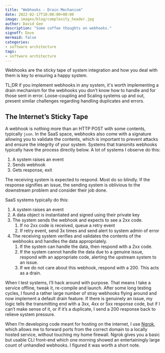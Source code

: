 ```yaml
---
title: "Webhooks - Drain Mechanism"
date: 2022-02-17T10:00:00+00:00
image: images/blog/complexity_header.jpg
author: David Gee
description: "Some coffee thoughts on webhooks."
signoff: Dave
mermaid: false
categories: 
- software architecture
tags:
- software architecture
---
```


Webhooks are the sticky tape of system integration and how you deal with them is key to ensuring a happy system.

TL;DR if you implement webhooks in any system, it's worth implementing a drain mechanism for the webhooks you don’t know how to handle and for those sent in error. Loose-coupling and Scaling systems up and out, present similar challenges regarding handling duplicates and errors. 

## The Internet’s Sticky Tape

A webhook is nothing more than an HTTP POST with some contents, typically `json`. In the SaaS space, webhooks also come with a signature allowing you to validate the contents, which is important to prevent attacks and ensure the integrity of your system. Systems that transmits webhooks typically have the process directly below. A lot of systems I observe do this:

1. A system raises an event
2. Sends webhook
3. Gets response, exit

The receiving system is expected to respond. Most do so blindly. If the response signifies an issue, the sending system is oblivious to the downstream problem and consider their job done.

SaaS systems typically do this:

1. A system raises an event
2. A data object is instantiated and signed using their private key
3. The system sends the webhook and expects to see a 2xx code.
    1. If no 2xx code is received, queue a retry event
    2. If retry event, send 3x times and send alert to system admin of error
4. The receiving system verifies and validates the contents of the webhooks and handles the data appropriately. 
    1. If the system can handle the data, then respond with a 2xx code.
    2. If the system cannot handle the data due to a genuine issue, respond with an appropriate code, alerting the upstream system to an issue.
    3. If we do not care about this webhook, respond with a 200. This acts as a drain.

When I test systems, I’ll hack around with purpose. That means I take a service offline, tweak it, re-compile and launch. After some long testing cycles, I found a rather large number of stray webhooks flying around and now implement a default drain feature. If there is genuinely an issue, my logic tells the transmitting end with a 3xx, 4xx or 5xx response code, but if I can’t make sense of it, or if it’s a duplicate, I send a 200 response back to relieve system pressure. 

When I’m developing code meant for hosting on the internet, I use [Ngrok](https://ngrok.com), which allows me to forward ports from the correct domain to a locally hosted service, without touching my home firewall. Ngrok gives you a basic but usable CLI front-end which one morning showed an entertainingly large count of unhandled webhooks. I figured it was worth a short note.